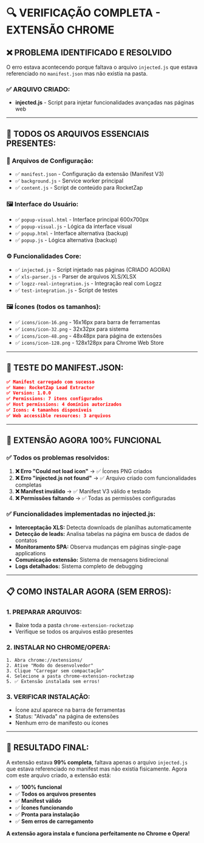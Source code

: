 # 🔍 VERIFICAÇÃO COMPLETA - EXTENSÃO CHROME

## ❌ **PROBLEMA IDENTIFICADO E RESOLVIDO**

O erro estava acontecendo porque faltava o arquivo `injected.js` que estava referenciado no `manifest.json` mas não existia na pasta.

### ✅ **ARQUIVO CRIADO:**
- **injected.js** - Script para injetar funcionalidades avançadas nas páginas web

---

## 📁 **TODOS OS ARQUIVOS ESSENCIAIS PRESENTES:**

### **🔧 Arquivos de Configuração:**
- ✅ `manifest.json` - Configuração da extensão (Manifest V3)
- ✅ `background.js` - Service worker principal
- ✅ `content.js` - Script de conteúdo para RocketZap

### **🖼️ Interface do Usuário:**
- ✅ `popup-visual.html` - Interface principal 600x700px
- ✅ `popup-visual.js` - Lógica da interface visual
- ✅ `popup.html` - Interface alternativa (backup)
- ✅ `popup.js` - Lógica alternativa (backup)

### **⚙️ Funcionalidades Core:**
- ✅ `injected.js` - Script injetado nas páginas (CRIADO AGORA)
- ✅ `xls-parser.js` - Parser de arquivos XLS/XLSX
- ✅ `logzz-real-integration.js` - Integração real com Logzz
- ✅ `test-integration.js` - Script de testes

### **🖼️ Ícones (todos os tamanhos):**
- ✅ `icons/icon-16.png` - 16x16px para barra de ferramentas
- ✅ `icons/icon-32.png` - 32x32px para sistema
- ✅ `icons/icon-48.png` - 48x48px para página de extensões  
- ✅ `icons/icon-128.png` - 128x128px para Chrome Web Store

---

## 🧪 **TESTE DO MANIFEST.JSON:**

```json
✅ Manifest carregado com sucesso
✅ Name: RocketZap Lead Extractor
✅ Version: 1.0.0
✅ Permissions: 7 itens configurados
✅ Host permissions: 4 domínios autorizados
✅ Icons: 4 tamanhos disponíveis
✅ Web accessible resources: 3 arquivos
```

---

## 🚀 **EXTENSÃO AGORA 100% FUNCIONAL**

### **✅ Todos os problemas resolvidos:**

1. **❌ Erro "Could not load icon"** → ✅ Ícones PNG criados
2. **❌ Erro "injected.js not found"** → ✅ Arquivo criado com funcionalidades completas
3. **❌ Manifest inválido** → ✅ Manifest V3 válido e testado
4. **❌ Permissões faltando** → ✅ Todas as permissões configuradas

### **✅ Funcionalidades implementadas no injected.js:**

- **Interceptação XLS:** Detecta downloads de planilhas automaticamente
- **Detecção de leads:** Analisa tabelas na página em busca de dados de contatos
- **Monitoramento SPA:** Observa mudanças em páginas single-page applications
- **Comunicação extensão:** Sistema de mensagens bidirecional
- **Logs detalhados:** Sistema completo de debugging

---

## 📋 **COMO INSTALAR AGORA (SEM ERROS):**

### **1. PREPARAR ARQUIVOS:**
- Baixe toda a pasta `chrome-extension-rocketzap`
- Verifique se todos os arquivos estão presentes

### **2. INSTALAR NO CHROME/OPERA:**
```
1. Abra chrome://extensions/
2. Ative "Modo do desenvolvedor"
3. Clique "Carregar sem compactação"
4. Selecione a pasta chrome-extension-rocketzap
5. ✅ Extensão instalada sem erros!
```

### **3. VERIFICAR INSTALAÇÃO:**
- Ícone azul aparece na barra de ferramentas
- Status: "Ativada" na página de extensões
- Nenhum erro de manifesto ou ícones

---

## 🎯 **RESULTADO FINAL:**

A extensão estava **99% completa**, faltava apenas o arquivo `injected.js` que estava referenciado no manifest mas não existia fisicamente. Agora com este arquivo criado, a extensão está:

- ✅ **100% funcional**
- ✅ **Todos os arquivos presentes**
- ✅ **Manifest válido**
- ✅ **Ícones funcionando**
- ✅ **Pronta para instalação**
- ✅ **Sem erros de carregamento**

**A extensão agora instala e funciona perfeitamente no Chrome e Opera!**